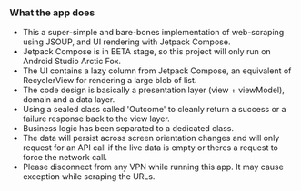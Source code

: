 ### What the app does

- This a super-simple and bare-bones implementation of web-scraping using JSOUP, and UI rendering with Jetpack Compose.
- Jetpack Compose is in BETA stage, so this project will only run on Android Studio Arctic Fox.
- The UI contains a lazy column from Jetpack Compose, an equivalent of RecyclerView for rendering a large blob of list. 
- The code design is basically a presentation layer (view + viewModel), domain and a data layer.
- Using a sealed class called 'Outcome' to cleanly return a success or a failure response back to the view layer.
- Business logic has been separated to a dedicated class.
- The data will persist across screen orientation changes and will only request for an API call if the live data is empty or theres a request to force the network call.
- Please disconnect from any VPN while running this app. It may cause exception while scraping the URLs.
